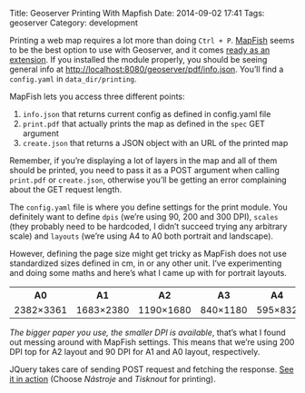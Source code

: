Title: Geoserver Printing With Mapfish
Date: 2014-09-02 17:41
Tags: geoserver
Category: development

<p>Printing a web map requires a lot more than doing <code>Ctrl + P</code>. <a href="http://mapfish.org/">MapFish</a> seems to be the best option to use with Geoserver, and it comes <a href="http://docs.geoserver.org/stable/en/user/community/printing/">ready as an extension</a>. If you installed the module properly, you should be seeing general info at <a href="http://localhost:8080/geoserver/pdf/info.json">http://localhost:8080/geoserver/pdf/info.json</a>. You&#8217;ll find a <code>config.yaml</code> in <code>data_dir/printing</code>.</p>

<p>MapFish lets you access three different points:</p>

<ol>
<li><code>info.json</code> that returns current config as defined in config.yaml file</li>
<li><code>print.pdf</code> that actually prints the map as defined in the <code>spec</code> GET argument</li>
<li><code>create.json</code> that returns a JSON object with an URL of the printed map</li>
</ol>

<p>Remember, if you&#8217;re displaying a lot of layers in the map and all of them should be printed, you need to pass it as a POST argument when calling <code>print.pdf</code> or <code>create.json</code>, otherwise you&#8217;ll be getting an error complaining about the GET request length.</p>

<p>The <code>config.yaml</code> file is where you define settings for the print module. You definitely want to define <code>dpis</code> (we&#8217;re using 90, 200 and 300 DPI), <code>scales</code> (they probably need to be hardcoded, I didn&#8217;t succeed trying any arbitrary scale) and <code>layouts</code> (we&#8217;re using A4 to A0 both portrait and landscape).</p>

<p>However, defining the page size might get tricky as MapFish does not use standardized sizes defined in cm, in or any other unit. I&#8217;ve experimenting and doing some maths and here&#8217;s what I came up with for portrait layouts.</p>

<table class="table-centered">
    <tr>
        <th>A0</th>
        <th>A1</th>
        <th>A2</th>
        <th>A3</th>
        <th>A4</th>
    </tr>
    <tr>
        <td>2382&times;3361</td>
        <td>1683&times;2380</td>
        <td>1190&times;1680</td>
        <td>840&times;1180</td>
        <td>595&times;832</td>
    </tr>
</table>

<p><em>The bigger paper you use, the smaller DPI is available</em>, that&#8217;s what I found out messing around with MapFish settings. This means that we&#8217;re using 200 DPI top for A2 layout and 90 DPI for A1 and A0 layout, respectively.</p>

<p>JQuery takes care of sending POST request and fetching the response. <a href="http://www.edpp.cz/poli_mapa-povodnoveho-planu-mesta/">See it in action</a> (Choose <em>Nástroje</em> and <em>Tisknout</em> for printing).</p>
